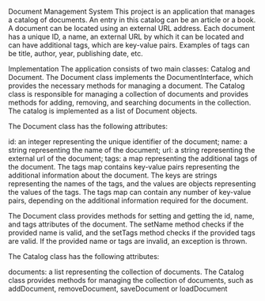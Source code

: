 Document Management System
This project is an application that manages a catalog of documents. An entry in this catalog can be an article or a book. A document can be located using an external URL address. Each document has a unique ID, a name, an external URL by which it can be located and can have additional tags, which are key-value pairs. Examples of tags can be title, author, year, publishing date, etc.

Implementation
The application consists of two main classes: Catalog and Document. The Document class implements the DocumentInterface, which provides the necessary methods for managing a document. The Catalog class is responsible for managing a collection of documents and provides methods for adding, removing, and searching documents in the collection. The catalog is implemented as a list of Document objects.

The Document class has the following attributes:

id: an integer representing the unique identifier of the document;
name: a string representing the name of the document;
url: a string representing the external url of the document;
tags: a map representing the additional tags of the document.
The tags map contains key-value pairs representing the additional information about the document. The keys are strings representing the names of the tags, and the values are objects representing the values of the tags. The tags map can contain any number of key-value pairs, depending on the additional information required for the document.

The Document class provides methods for setting and getting the id, name, and tags attributes of the document. The setName method checks if the provided name is valid, and the setTags method checks if the provided tags are valid. If the provided name or tags are invalid, an exception is thrown.

The Catalog class has the following attributes:

documents: a list representing the collection of documents.
The Catalog class provides methods for managing the collection of documents, such as addDocument, removeDocument, saveDocument or loadDocument
